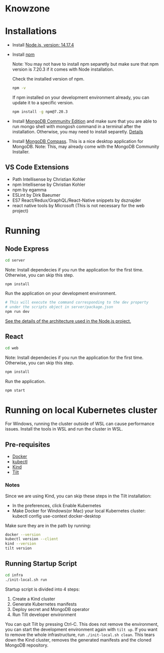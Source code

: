 # Knowzone

# Installations

* Install [Node.js, version: 14.17.4](https://nodejs.org/en/download/)
* Install [npm](https://www.npmjs.com/package/npm)

  Note: You may not have to install npm separetly but make sure that npm version is 7.20.3 if it comes with Node installation.

  Check the installed version of npm.

  ```bash
  npm -v
  ```

  If npm installed on your development environment already, you can update it to a specific version.
  
  ```bash
  npm install -g npm@7.20.3
  ```

* Install [MongoDB Community Edition](https://docs.mongodb.com/manual/administration/install-community/) and make sure that you are able to run mongo shell with mongosh command in a terminal after the installation. Otherwise, you may need to install separetly. [Details](https://www.mongodb.com/try/download/shell)
* Install [MongoDB Compass](https://docs.mongodb.com/compass/current/install/). This is a nice desktop application for MongoDB. Note: This, may already come with the MongoDB Community Installer.

## VS Code Extensions

* Path Intellisense by Christian Kohler
* npm Intellisense by Christian Kohler
* npm by egamma
* ESLint by Dirk Baeumer
* ES7 React/Redux/GraphQL/React-Native snippets by dsznajder
* react native tools by Microsoft (This is not necessary for the web project)

# Running

## Node Express

```bash
cd server
```
Note: Install dependecies if you run the application for the first time. Otherwise, you can skip this step. 
```bash
npm install
```

Run the application on your development environment.

```bash
# This will execute the command corresponding to the dev property
# under the scripts object in server/package.json
npm run dev
```

[See the details of the architecture used in the Node.js project.](https://github.com/osmannkartall/knowzone/blob/master/server/ARCHITECTURE.MD)

## React

```bash
cd web
```

Note: Install dependecies if you run the application for the first time. Otherwise, you can skip this step. 

```bash
npm install
```

Run the application.

```bash
npm start
```

# Running on local Kubernetes cluster  

For Windows, running the cluster outside of WSL can cause performance issues. Install the tools in WSL and run the cluster in WSL.

## Pre-requisites  

- [Docker](https://docs.docker.com/engine/install)  
- [kubectl](https://kubernetes.io/docs/tasks/tools/#kubectl)  
- [Kind](https://kind.sigs.k8s.io/docs/user/quick-start/#installation)  
- [Tilt](https://docs.tilt.dev/install.html)

### Notes

Since we are using Kind, you can skip these steps in the Tilt installation:
* In the preferences, click Enable Kubernetes
* Make Docker for Windows(or Mac) your local Kubernetes cluster: kubectl config use-context docker-desktop

Make sure they are in the path by running:  

```bash
docker --version
kubectl version --client
kind --version
tilt version
```

## Running Startup Script  

```bash
cd infra
./init-local.sh run
```

Startup script is divided into 4 steps:  

1. Create a Kind cluster  
2. Generate Kubernetes manifests  
3. Deploy secret and MongoDB operator  
4. Run Tilt developer environment  

You can quit Tilt by pressing Ctrl-C. This does not remove the environment, you can start the development environment again with `tilt up`. If you want to remove the whole infrastructure, run `./init-local.sh clean`. This tears down the Kind cluster, removes the generated manifests and the cloned MongoDB repository.  
